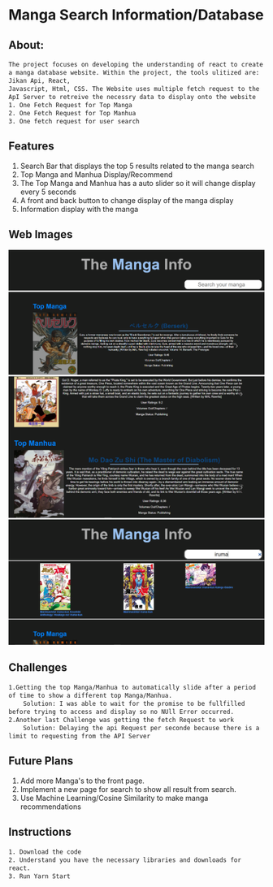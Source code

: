 # **Manga Search Information/Database**

## About:
    The project focuses on developing the understanding of react to create a manga database website. Within the project, the tools ulitized are: Jikan Api, React,
    Javascript, Html, CSS. The Website uses multiple fetch request to the ApI Server to retreive the necessry data to display onto the website
    1. One Fetch Request for Top Manga
    2. One Fetch Request for Top Manhua
    3. One fetch request for user search
## Features
 1. Search Bar that displays the top 5 results related to the manga search
 2. Top Manga and Manhua Display/Recommend
 3. The Top Manga and Manhua has a auto slider so it will change display every 5 seconds
 4. A front and back button to change display of the manga display
 5. Information display with the manga
## Web Images
![alt text](https://github.com/martinwong2020/Manga_Search/blob/main/images/Pic1.PNG?raw=true)
![alt text](https://github.com/martinwong2020/Manga_Search/blob/main/images/pic2.PNG?raw=true)
![alt text](https://github.com/martinwong2020/Manga_Search/blob/main/images/pic3.PNG?raw=true)
## Challenges 
    1.Getting the top Manga/Manhua to automatically slide after a period of time to show a different top Manga/Manhua.
        Solution: I was able to wait for the promise to be fullfilled before trying to access and display so no NUll Error occurred.
    2.Another last Challenge was getting the fetch Request to work
        Solution: Delaying the api Request per seconde because there is a limit to requesting from the API Server

## Future Plans
 1. Add more Manga's to the front page.
 2. Implement a new page for search to show all result from search.
 3. Use Machine Learning/Cosine Similarity to make manga recommendations
## Instructions
    1. Download the code
    2. Understand you have the necessary libraries and downloads for react.
    3. Run Yarn Start



